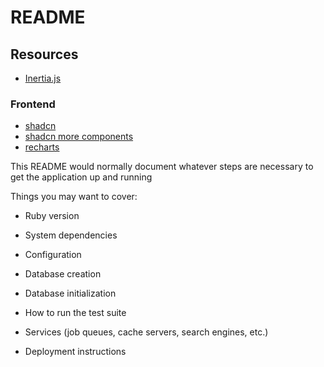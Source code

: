# README

## Resources
- [Inertia.js](https://inertia-rails.dev/guide/)
### Frontend
- [shadcn](https://ui.shadcn.com/)
- [shadcn more components](https://www.shadcn.io/)
- [recharts](https://recharts.org/en-US)

This README would normally document whatever steps are necessary to get the
application up and running

Things you may want to cover:

* Ruby version

* System dependencies

* Configuration

* Database creation

* Database initialization

* How to run the test suite

* Services (job queues, cache servers, search engines, etc.)

* Deployment instructions


